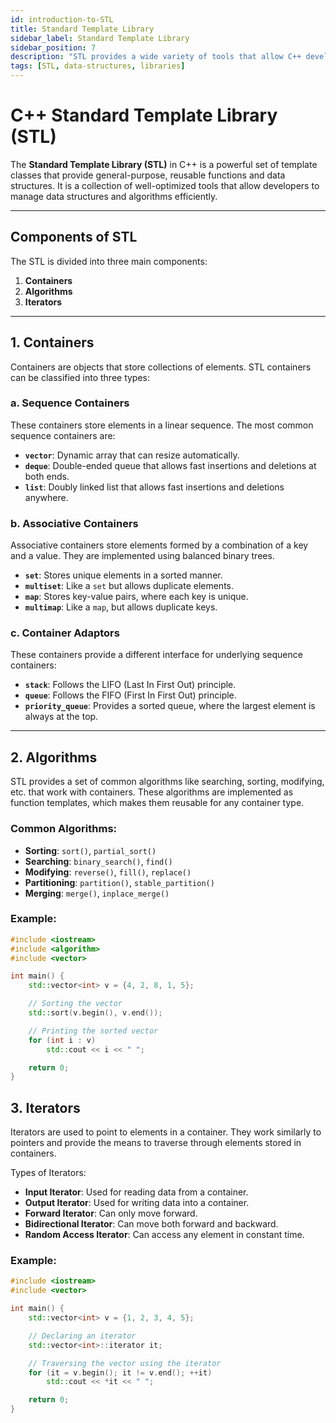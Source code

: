 ```yaml
---
id: introduction-to-STL
title: Standard Template Library
sidebar_label: Standard Template Library
sidebar_position: 7
description: "STL provides a wide variety of tools that allow C++ developers to write code that is both efficient and reusable. It abstracts away many of the complexities of data structure management and algorithm implementation, making it an essential part of modern C++ programming."
tags: [STL, data-structures, libraries]
---
```


# C++ Standard Template Library (STL)

The **Standard Template Library (STL)** in C++ is a powerful set of template classes that provide general-purpose, reusable functions and data structures. It is a collection of well-optimized tools that allow developers to manage data structures and algorithms efficiently.

---

## Components of STL

The STL is divided into three main components:

1. **Containers**
2. **Algorithms**
3. **Iterators**

---

## 1. Containers

Containers are objects that store collections of elements. STL containers can be classified into three types:

### a. Sequence Containers

These containers store elements in a linear sequence. The most common sequence containers are:

- **`vector`**: Dynamic array that can resize automatically.
- **`deque`**: Double-ended queue that allows fast insertions and deletions at both ends.
- **`list`**: Doubly linked list that allows fast insertions and deletions anywhere.

### b. Associative Containers

Associative containers store elements formed by a combination of a key and a value. They are implemented using balanced binary trees.

- **`set`**: Stores unique elements in a sorted manner.
- **`multiset`**: Like a `set` but allows duplicate elements.
- **`map`**: Stores key-value pairs, where each key is unique.
- **`multimap`**: Like a `map`, but allows duplicate keys.

### c. Container Adaptors

These containers provide a different interface for underlying sequence containers:

- **`stack`**: Follows the LIFO (Last In First Out) principle.
- **`queue`**: Follows the FIFO (First In First Out) principle.
- **`priority_queue`**: Provides a sorted queue, where the largest element is always at the top.

---

## 2. Algorithms

STL provides a set of common algorithms like searching, sorting, modifying, etc. that work with containers. These algorithms are implemented as function templates, which makes them reusable for any container type.

### Common Algorithms:

- **Sorting**: `sort()`, `partial_sort()`
- **Searching**: `binary_search()`, `find()`
- **Modifying**: `reverse()`, `fill()`, `replace()`
- **Partitioning**: `partition()`, `stable_partition()`
- **Merging**: `merge()`, `inplace_merge()`

### Example:

```cpp
#include <iostream>
#include <algorithm>
#include <vector>

int main() {
    std::vector<int> v = {4, 2, 8, 1, 5};

    // Sorting the vector
    std::sort(v.begin(), v.end());

    // Printing the sorted vector
    for (int i : v)
        std::cout << i << " ";

    return 0;
}
```

## 3. Iterators

Iterators are used to point to elements in a container. They work similarly to pointers and provide the means to traverse through elements stored in containers.

Types of Iterators:

- **Input Iterator**: Used for reading data from a container.
- **Output Iterator**: Used for writing data into a container.
- **Forward Iterator**: Can only move forward.
- **Bidirectional Iterator**: Can move both forward and backward.
- **Random Access Iterator**: Can access any element in constant time.

### Example:

```cpp
#include <iostream>
#include <vector>

int main() {
    std::vector<int> v = {1, 2, 3, 4, 5};

    // Declaring an iterator
    std::vector<int>::iterator it;

    // Traversing the vector using the iterator
    for (it = v.begin(); it != v.end(); ++it)
        std::cout << *it << " ";

    return 0;
}

```
